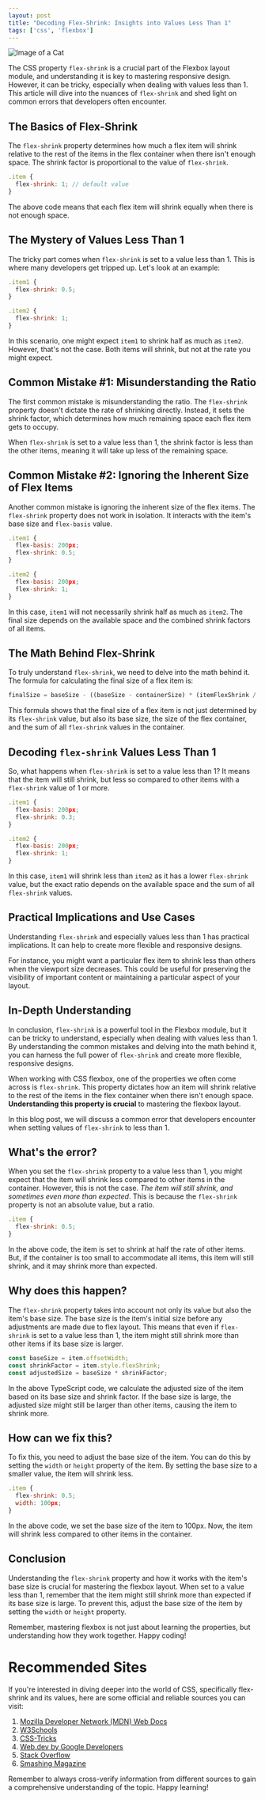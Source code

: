 ```yaml
---
layout: post
title: "Decoding Flex-Shrink: Insights into Values Less Than 1"
tags: ['css', 'flexbox']
---
```


![Image of a Cat](http://source.unsplash.com/1600x900/?cat)

The CSS property `flex-shrink` is a crucial part of the Flexbox layout module, and understanding it is key to mastering responsive design. However, it can be tricky, especially when dealing with values less than 1. This article will dive into the nuances of `flex-shrink` and shed light on common errors that developers often encounter.

## The Basics of Flex-Shrink

The `flex-shrink` property determines how much a flex item will shrink relative to the rest of the items in the flex container when there isn't enough space. The shrink factor is proportional to the value of `flex-shrink`.

```javascript
.item {
  flex-shrink: 1; // default value
}
```
The above code means that each flex item will shrink equally when there is not enough space.

## The Mystery of Values Less Than 1

The tricky part comes when `flex-shrink` is set to a value less than 1. This is where many developers get tripped up. Let's look at an example:

```javascript
.item1 {
  flex-shrink: 0.5;
}

.item2 {
  flex-shrink: 1;
}
```
In this scenario, one might expect `item1` to shrink half as much as `item2`. However, that's not the case. Both items will shrink, but not at the rate you might expect.

## Common Mistake #1: Misunderstanding the Ratio

The first common mistake is misunderstanding the ratio. The `flex-shrink` property doesn't dictate the rate of shrinking directly. Instead, it sets the shrink factor, which determines how much remaining space each flex item gets to occupy. 

When `flex-shrink` is set to a value less than 1, the shrink factor is less than the other items, meaning it will take up less of the remaining space.

## Common Mistake #2: Ignoring the Inherent Size of Flex Items

Another common mistake is ignoring the inherent size of the flex items. The `flex-shrink` property does not work in isolation. It interacts with the item's base size and `flex-basis` value. 

```javascript
.item1 {
  flex-basis: 200px;
  flex-shrink: 0.5;
}

.item2 {
  flex-basis: 200px;
  flex-shrink: 1;
}
```
In this case, `item1` will not necessarily shrink half as much as `item2`. The final size depends on the available space and the combined shrink factors of all items.

## The Math Behind Flex-Shrink

To truly understand `flex-shrink`, we need to delve into the math behind it. The formula for calculating the final size of a flex item is:

```javascript
finalSize = baseSize - ((baseSize - containerSize) * (itemFlexShrink / sumOfFlexShrinkValues))
```
This formula shows that the final size of a flex item is not just determined by its `flex-shrink` value, but also its base size, the size of the flex container, and the sum of all `flex-shrink` values in the container.

## Decoding `flex-shrink` Values Less Than 1

So, what happens when `flex-shrink` is set to a value less than 1? It means that the item will still shrink, but less so compared to other items with a `flex-shrink` value of 1 or more. 

```javascript
.item1 {
  flex-basis: 200px;
  flex-shrink: 0.3;
}

.item2 {
  flex-basis: 200px;
  flex-shrink: 1;
}
```
In this case, `item1` will shrink less than `item2` as it has a lower `flex-shrink` value, but the exact ratio depends on the available space and the sum of all `flex-shrink` values.

## Practical Implications and Use Cases

Understanding `flex-shrink` and especially values less than 1 has practical implications. It can help to create more flexible and responsive designs. 

For instance, you might want a particular flex item to shrink less than others when the viewport size decreases. This could be useful for preserving the visibility of important content or maintaining a particular aspect of your layout.

## In-Depth Understanding

In conclusion, `flex-shrink` is a powerful tool in the Flexbox module, but it can be tricky to understand, especially when dealing with values less than 1. By understanding the common mistakes and delving into the math behind it, you can harness the full power of `flex-shrink` and create more flexible, responsive designs.

When working with CSS flexbox, one of the properties we often come across is `flex-shrink`. This property dictates how an item will shrink relative to the rest of the items in the flex container when there isn't enough space. **Understanding this property is crucial** to mastering the flexbox layout. 

In this blog post, we will discuss a common error that developers encounter when setting values of `flex-shrink` to less than 1. 

## What's the error?

When you set the `flex-shrink` property to a value less than 1, you might expect that the item will shrink less compared to other items in the container. However, this is not the case. _The item will still shrink, and sometimes even more than expected_. This is because the `flex-shrink` property is not an absolute value, but a ratio.

```javascript
.item {
  flex-shrink: 0.5;
}
```

In the above code, the item is set to shrink at half the rate of other items. But, if the container is too small to accommodate all items, this item will still shrink, and it may shrink more than expected.

## Why does this happen?

The `flex-shrink` property takes into account not only its value but also the item's base size. The base size is the item's initial size before any adjustments are made due to flex layout. This means that even if `flex-shrink` is set to a value less than 1, the item might still shrink more than other items if its base size is larger.

```typescript
const baseSize = item.offsetWidth;
const shrinkFactor = item.style.flexShrink;
const adjustedSize = baseSize * shrinkFactor;
```

In the above TypeScript code, we calculate the adjusted size of the item based on its base size and shrink factor. If the base size is large, the adjusted size might still be larger than other items, causing the item to shrink more.

## How can we fix this?

To fix this, you need to adjust the base size of the item. You can do this by setting the `width` or `height` property of the item. By setting the base size to a smaller value, the item will shrink less.

```javascript
.item {
  flex-shrink: 0.5;
  width: 100px;
}
```

In the above code, we set the base size of the item to 100px. Now, the item will shrink less compared to other items in the container.

## Conclusion

Understanding the `flex-shrink` property and how it works with the item's base size is crucial for mastering the flexbox layout. When set to a value less than 1, remember that the item might still shrink more than expected if its base size is large. To prevent this, adjust the base size of the item by setting the `width` or `height` property.

Remember, mastering flexbox is not just about learning the properties, but understanding how they work together. Happy coding!
# Recommended Sites

If you're interested in diving deeper into the world of CSS, specifically flex-shrink and its values, here are some official and reliable sources you can visit:

1. [Mozilla Developer Network (MDN) Web Docs](https://developer.mozilla.org/en-US/docs/Web/CSS/flex-shrink)
2. [W3Schools](https://www.w3schools.com/cssref/css3_pr_flex-shrink.asp)
3. [CSS-Tricks](https://css-tricks.com/almanac/properties/f/flex-shrink/)
4. [Web.dev by Google Developers](https://web.dev/one-line-layouts/#07.-flexible-columns)
5. [Stack Overflow](https://stackoverflow.com/questions/37386244/what-does-flex-1-mean)
6. [Smashing Magazine](https://www.smashingmagazine.com/2018/10/flexbox-sizing-flex-shrink-explained/)

Remember to always cross-verify information from different sources to gain a comprehensive understanding of the topic. Happy learning!